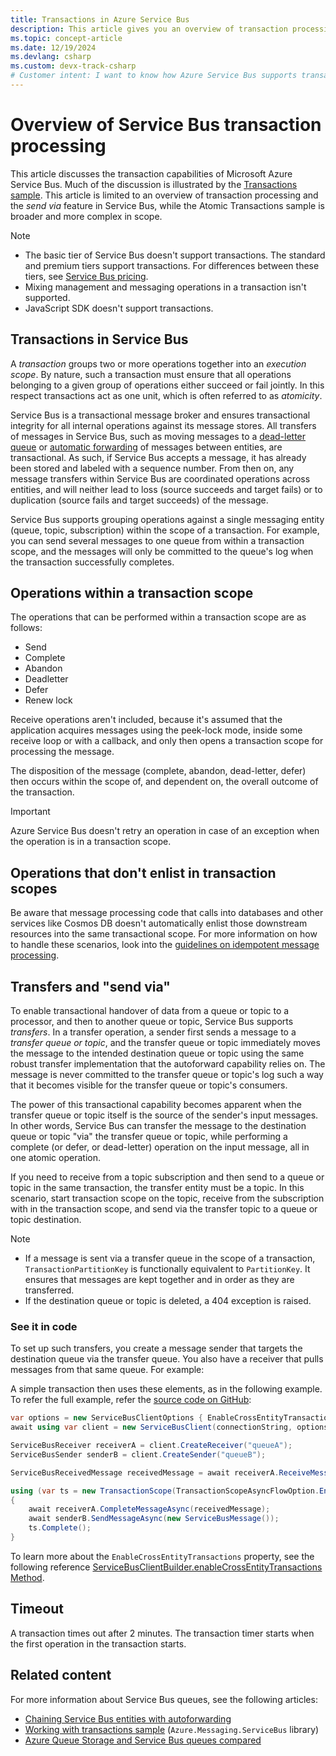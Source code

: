 ```yaml
---
title: Transactions in Azure Service Bus
description: This article gives you an overview of transaction processing and the send via feature in Azure Service Bus.
ms.topic: concept-article
ms.date: 12/19/2024
ms.devlang: csharp
ms.custom: devx-track-csharp
# Customer intent: I want to know how Azure Service Bus supports transactions. 
---
```


# Overview of Service Bus transaction processing

This article discusses the transaction capabilities of Microsoft Azure Service Bus. Much of the discussion is illustrated by the [Transactions sample](https://github.com/Azure/azure-sdk-for-net/blob/main/sdk/servicebus/Azure.Messaging.ServiceBus/samples/Sample06_Transactions.md). This article is limited to an overview of transaction processing and the *send via* feature in Service Bus, while the Atomic Transactions sample is broader and more complex in scope.

> [!NOTE]
> - The basic tier of Service Bus doesn't support transactions. The standard and premium tiers support transactions. For differences between these tiers, see [Service Bus pricing](https://azure.microsoft.com/pricing/details/service-bus/).
> - Mixing management and messaging operations in a transaction isn't supported. 
> - JavaScript SDK doesn't support transactions. 

## Transactions in Service Bus

A *transaction* groups two or more operations together into an *execution scope*. By nature, such a transaction must ensure that all operations belonging to a given group of operations either succeed or fail jointly. In this respect transactions act as one unit, which is often referred to as *atomicity*.

Service Bus is a transactional message broker and ensures transactional integrity for all internal operations against its message stores. All transfers of messages in Service Bus, such as moving messages to a [dead-letter queue](service-bus-dead-letter-queues.md) or [automatic forwarding](service-bus-auto-forwarding.md) of messages between entities, are transactional. As such, if Service Bus accepts a message, it has already been stored and labeled with a sequence number. From then on, any message transfers within Service Bus are coordinated operations across entities, and will neither lead to loss (source succeeds and target fails) or to duplication (source fails and target succeeds) of the message.

Service Bus supports grouping operations against a single messaging entity (queue, topic, subscription) within the scope of a transaction. For example, you can send several messages to one queue from within a transaction scope, and the messages will only be committed to the queue's log when the transaction successfully completes.

## Operations within a transaction scope

The operations that can be performed within a transaction scope are as follows:

- Send
- Complete
- Abandon
- Deadletter
- Defer
- Renew lock

Receive operations aren't included, because it's assumed that the application acquires messages using the peek-lock mode, inside some receive loop or with a callback, and only then opens a transaction scope for processing the message.

The disposition of the message (complete, abandon, dead-letter, defer) then occurs within the scope of, and dependent on, the overall outcome of the transaction.

> [!IMPORTANT]
> Azure Service Bus doesn't retry an operation in case of an exception when the operation is in a transaction scope.

## Operations that don't enlist in transaction scopes

Be aware that message processing code that calls into databases and other services like Cosmos DB doesn't automatically enlist those downstream resources into the same transactional scope. For more information on how to handle these scenarios, look into the [guidelines on idempotent message processing](/azure/architecture/reference-architectures/containers/aks-mission-critical/mission-critical-data-platform#idempotent-message-processing).

## Transfers and "send via"

To enable transactional handover of data from a queue or topic to a processor, and then to another queue or topic, Service Bus supports *transfers*. In a transfer operation, a sender first sends a message to a *transfer queue or topic*, and the transfer queue or topic immediately moves the message to the intended destination queue or topic using the same robust transfer implementation that the autoforward capability relies on. The message is never committed to the transfer queue or topic's log such a way that it becomes visible for the transfer queue or topic's consumers.

The power of this transactional capability becomes apparent when the transfer queue or topic itself is the source of the sender's input messages. In other words, Service Bus can transfer the message to the destination queue or topic "via" the transfer queue or topic, while performing a complete (or defer, or dead-letter) operation on the input message, all in one atomic operation. 

If you need to receive from a topic subscription and then send to a queue or topic in the same transaction, the transfer entity must be a topic. In this scenario, start transaction scope on the topic, receive from the subscription with in the transaction scope, and send via the transfer topic to a queue or topic destination. 

> [!NOTE]
> - If a message is sent via a transfer queue in the scope of a transaction, `TransactionPartitionKey` is functionally equivalent to `PartitionKey`. It ensures that messages are kept together and in order as they are transferred. 
> - If the destination queue or topic is deleted, a 404 exception is raised.


### See it in code

To set up such transfers, you create a message sender that targets the destination queue via the transfer queue. You also have a receiver that pulls messages from that same queue. For example:

A simple transaction then uses these elements, as in the following example. To refer the full example, refer the [source code on GitHub](https://github.com/Azure/azure-sdk-for-net/blob/main/sdk/servicebus/Azure.Messaging.ServiceBus/samples/Sample06_Transactions.md#transactions-across-entities):

```csharp
var options = new ServiceBusClientOptions { EnableCrossEntityTransactions = true };
await using var client = new ServiceBusClient(connectionString, options);

ServiceBusReceiver receiverA = client.CreateReceiver("queueA");
ServiceBusSender senderB = client.CreateSender("queueB");

ServiceBusReceivedMessage receivedMessage = await receiverA.ReceiveMessageAsync();

using (var ts = new TransactionScope(TransactionScopeAsyncFlowOption.Enabled))
{
    await receiverA.CompleteMessageAsync(receivedMessage);
    await senderB.SendMessageAsync(new ServiceBusMessage());
    ts.Complete();
}
```

To learn more about the `EnableCrossEntityTransactions` property, see the following reference [ServiceBusClientBuilder.enableCrossEntityTransactions Method](/java/api/com.azure.messaging.servicebus.servicebusclientbuilder.enablecrossentitytransactions). 


## Timeout
A transaction times out after 2 minutes. The transaction timer starts when the first operation in the transaction starts. 


## Related content

For more information about Service Bus queues, see the following articles:

* [Chaining Service Bus entities with autoforwarding](service-bus-auto-forwarding.md)
* [Working with transactions sample](https://github.com/Azure/azure-sdk-for-net/blob/main/sdk/servicebus/Azure.Messaging.ServiceBus/samples/Sample06_Transactions.md) (`Azure.Messaging.ServiceBus` library)
* [Azure Queue Storage and Service Bus queues compared](service-bus-azure-and-service-bus-queues-compared-contrasted.md)
